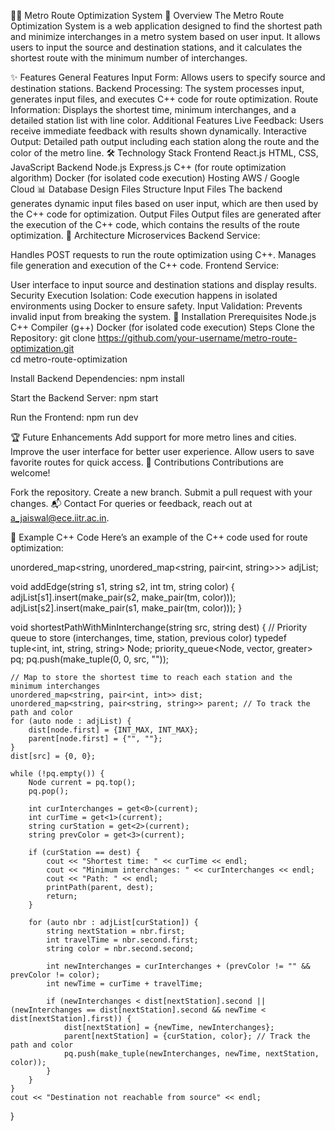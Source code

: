🧑‍💻 Metro Route Optimization System
🌟 Overview
The Metro Route Optimization System is a web application designed to find the shortest path and minimize interchanges in a metro system based on user input. It allows users to input the source and destination stations, and it calculates the shortest route with the minimum number of interchanges.

✨ Features
General Features
Input Form: Allows users to specify source and destination stations.
Backend Processing: The system processes input, generates input files, and executes C++ code for route optimization.
Route Information: Displays the shortest time, minimum interchanges, and a detailed station list with line color.
Additional Features
Live Feedback: Users receive immediate feedback with results shown dynamically.
Interactive Output: Detailed path output including each station along the route and the color of the metro line.
🛠️ Technology Stack
Frontend
React.js
HTML, CSS, JavaScript
Backend
Node.js
Express.js
C++ (for route optimization algorithm)
Docker (for isolated code execution)
Hosting
AWS / Google Cloud
📊 Database Design
Files Structure
Input Files
The backend generates dynamic input files based on user input, which are then used by the C++ code for optimization.
Output Files
Output files are generated after the execution of the C++ code, which contains the results of the route optimization.
🧩 Architecture
Microservices
Backend Service:

Handles POST requests to run the route optimization using C++.
Manages file generation and execution of the C++ code.
Frontend Service:

User interface to input source and destination stations and display results.
Security
Execution Isolation: Code execution happens in isolated environments using Docker to ensure safety.
Input Validation: Prevents invalid input from breaking the system.
🚀 Installation
Prerequisites
Node.js
C++ Compiler (g++)
Docker (for isolated code execution)
Steps
Clone the Repository:
git clone https://github.com/your-username/metro-route-optimization.git  
cd metro-route-optimization  

Install Backend Dependencies:
npm install  

Start the Backend Server:
npm start  
  
Run the Frontend:
npm run dev  

🏆 Future Enhancements
Add support for more metro lines and cities.
Improve the user interface for better user experience.
Allow users to save favorite routes for quick access.
🤝 Contributions
Contributions are welcome!

Fork the repository.
Create a new branch.
Submit a pull request with your changes.
📬 Contact
For queries or feedback, reach out at a_jaiswal@ece.iitr.ac.in.

📝 Example C++ Code
Here’s an example of the C++ code used for route optimization:

unordered_map<string, unordered_map<string, pair<int, string>>> adjList;

void addEdge(string s1, string s2, int tm, string color) {
    adjList[s1].insert(make_pair(s2, make_pair(tm, color)));
    adjList[s2].insert(make_pair(s1, make_pair(tm, color)));
}


void shortestPathWithMinInterchange(string src, string dest) {
    // Priority queue to store (interchanges, time, station, previous color)
    typedef tuple<int, int, string, string> Node;
    priority_queue<Node, vector<Node>, greater<Node>> pq;
    pq.push(make_tuple(0, 0, src, ""));

    // Map to store the shortest time to reach each station and the minimum interchanges
    unordered_map<string, pair<int, int>> dist;
    unordered_map<string, pair<string, string>> parent; // To track the path and color
    for (auto node : adjList) {
        dist[node.first] = {INT_MAX, INT_MAX};
        parent[node.first] = {"", ""};
    }
    dist[src] = {0, 0};

    while (!pq.empty()) {
        Node current = pq.top();
        pq.pop();

        int curInterchanges = get<0>(current);
        int curTime = get<1>(current);
        string curStation = get<2>(current);
        string prevColor = get<3>(current);

        if (curStation == dest) {
            cout << "Shortest time: " << curTime << endl;
            cout << "Minimum interchanges: " << curInterchanges << endl;
            cout << "Path: " << endl;
            printPath(parent, dest);
            return;
        }

        for (auto nbr : adjList[curStation]) {
            string nextStation = nbr.first;
            int travelTime = nbr.second.first;
            string color = nbr.second.second;

            int newInterchanges = curInterchanges + (prevColor != "" && prevColor != color);
            int newTime = curTime + travelTime;

            if (newInterchanges < dist[nextStation].second || (newInterchanges == dist[nextStation].second && newTime < dist[nextStation].first)) {
                dist[nextStation] = {newTime, newInterchanges};
                parent[nextStation] = {curStation, color}; // Track the path and color
                pq.push(make_tuple(newInterchanges, newTime, nextStation, color));
            }
        }
    }
    cout << "Destination not reachable from source" << endl;
}
